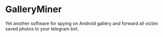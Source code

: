 # GalleryMiner
Yet another software for spying on Android gallery and forward all victim saved photos to your telegram bot.
